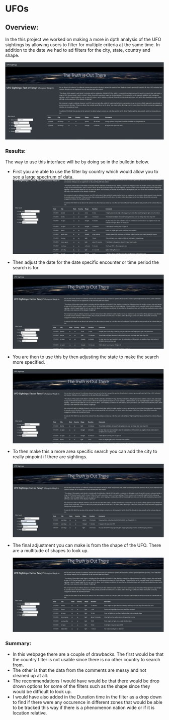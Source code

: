 # UFOs
## Overview: 
In the this project we worked on making a more in dpth analysis of the UFO sightings by allowing users to filter for multiple criteria at the same time.
In addition to the date we had to ad filters for the city, state, country and shape.


![Screenshot](/multipule_filters.PNG)



### Results:
The way to use this interface will be by doing so in the bulletin below.
  - First you are able to use the filter by country which would allow you to see a large spectrum of data.
  ![Screenshot](/country_filter.PNG)
  
  - Then adjust the date for the date specific encounter or time period the search is for.
    
    ![Screenshot](/date_filter.PNG)

  - You are then to use this by then adjusting the state to make the search more specified.
 
      ![Screenshot](/state_filter.PNG)
  
  - To then make this a more area specific search you can add the city to really pinpoint if there are sightings.

    ![Screenshot](/city_filter.PNG)
    
  - The final adjustment you can make is from the shape of the UFO. There are a multitude of shapes to look up.

    ![Screenshot](/shape_filter.PNG)
    
    
    
 ### Summary:
 
  - In this webpage there are a couple of drawbacks. The first would be that the country filter is not usable since there is no other country to search from.
  - The other is that the data from the comments are messy and not cleaned up at all.
  - The recommendations I would have would be that there would be drop drown options for some of the filters such as the shape since they would be difficult to look up.
  - I would have also added in the Duration time in the filter as a drop down to find if there were any occurence in different zones that would be able to be tracked this way if     there is a phenomenon nation wide or if it is location relative. 

